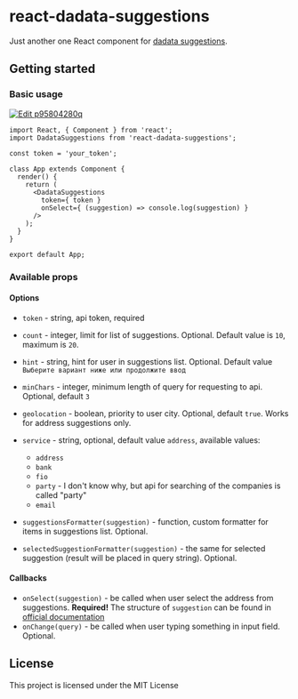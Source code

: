 # react-dadata-suggestions

Just another one React component for [dadata suggestions](https://dadata.ru/suggestions "official website").

## Getting started

### Basic usage

[![Edit p95804280q](https://codesandbox.io/static/img/play-codesandbox.svg)](https://codesandbox.io/s/p95804280q)

```
import React, { Component } from 'react';
import DadataSuggestions from 'react-dadata-suggestions';

const token = 'your_token';

class App extends Component {
  render() {
    return (
      <DadataSuggestions
        token={ token }
        onSelect={ (suggestion) => console.log(suggestion) }
      />
    );
  }
}

export default App;

```

### Available props

#### Options
* `token` - string, api token, required
* `count` - integer, limit for list of suggestions. Optional. Default value is `10`, maximum is `20`. 
* `hint` - string, hint for user in suggestions list. Optional. Default value `Выберите вариант ниже или продолжите ввод`
* `minChars` - integer, minimum length of query for requesting to api. Optional, default `3`
* `geolocation` - boolean, priority to user city. Optional, default `true`. Works for address suggestions only.
* `service` - string, optional, default value `address`, available values:
  * `address`
  * `bank`
  * `fio`
  * `party` - I don't know why, but api for searching of the companies is called "party"
  * `email`

* `suggestionsFormatter(suggestion)` - function, custom formatter for items in suggestions list. Optional.
* `selectedSuggestionFormatter(suggestion)` - the same for selected suggestion (result will be placed in query string). Optional.

#### Callbacks
* `onSelect(suggestion)` - be called when user select the address from suggestions. **Required!**
The structure of `suggestion` can be found in [official documentation](https://confluence.hflabs.ru/pages/viewpage.action?pageId=204669107)
* `onChange(query)` - be called when user typing something in input field. Optional.

## License

This project is licensed under the MIT License
